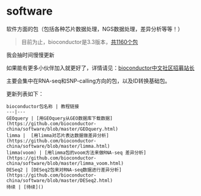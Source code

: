 # software
软件方面的包（包括各种芯片数据处理，NGS数据处理，差异分析等等！）
>目前为止，bioconductor是3.3版本，[共1160个包](https://www.bioconductor.org/packages/3.3/bioc/)

我会抽时间慢慢更新

如果能有更多小伙伴加入就更好了，详情请见：[bioconductor中文社区招募站长](http://www.bio-info-trainee.com/1448.html)

主要会集中在RNA-seq和SNP-calling方向的包，以及ID转换基础包。

更新列表如下：

    bioconductor包名称 | 教程链接
    ---|---
    GEOquery | [用GEOquery从GEO数据库下载数据](https://github.com/bioconductor-china/software/blob/master/GEOquery.html)
    limma |  [用limma对芯片表达数据做差异分析](https://github.com/bioconductor-china/software/blob/master/limma.html)
    limma(voom) | [用limma包的voom方法来做RNA-seq 差异分析](https://github.com/bioconductor-china/software/blob/master/limma_voom.html)
    DESeq2 | [DESeq2包来对RNA-seq数据进行差异分析](https://github.com/bioconductor-china/software/blob/master/DESeq2.html)
    待续 | [待续]()

